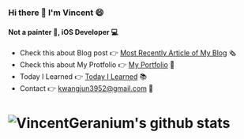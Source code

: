 ### Hi there 👋 I'm Vincent 😄

#### Not a painter 🎨, iOS Developer 💻

- Check this about Blog post 👉 [Most Recently Article of My Blog](https://vincent-geranium.tistory.com/15) 🗞
- Check this about My Protfolio 👉 [My Portfolio](https://github.com/VincentGeranium/Resume) 📝
- Today I Learned 👉 [Today I Learned](https://github.com/VincentGeranium/TIL/blob/master/Today_I_Learnd/README.md) 📚
- Contact 👉 <kwangjun3952@gmail.com> 📩

# ![VincentGeranium's github stats](https://github-readme-stats.vercel.app/api?username=vincentgeranium&show_icons=true)

<!--
**VincentGeranium/VincentGeranium** is a ✨ _special_ ✨ repository because its `README.md` (this file) appears on your GitHub profile.

Here are some ideas to get you started:

- 🔭 I’m currently working on ...
- 🌱 I’m currently learning ...
- 👯 I’m looking to collaborate on ...
- 🤔 I’m looking for help with ...
- 💬 Ask me about ...
- 📫 How to reach me: ...
- 😄 Pronouns: ...
- ⚡ Fun fact: ...
-->
